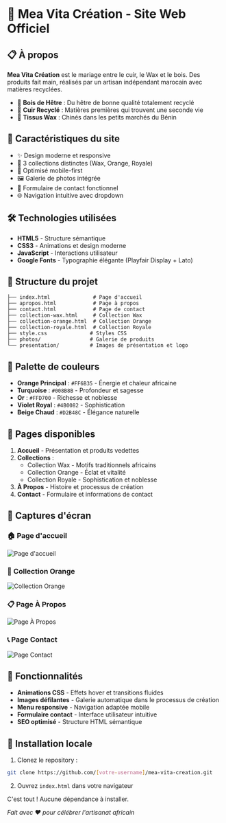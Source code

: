 # 🎨 Mea Vita Création - Site Web Officiel

## 📋 À propos

**Mea Vita Création** est le mariage entre le cuir, le Wax et le bois. Des produits fait main, réalisés par un artisan indépendant marocain avec matières recyclées.

- 🌳 **Bois de Hêtre** : Du hêtre de bonne qualité totalement recyclé
- 🔄 **Cuir Recyclé** : Matières premières qui trouvent une seconde vie
- 🎨 **Tissus Wax** : Chinés dans les petits marchés du Bénin

## 🚀 Caractéristiques du site

- ✨ Design moderne et responsive
- 🎨 3 collections distinctes (Wax, Orange, Royale)
- 📱 Optimisé mobile-first
- 🖼️ Galerie de photos intégrée
- 📧 Formulaire de contact fonctionnel
- 🌐 Navigation intuitive avec dropdown

## 🛠️ Technologies utilisées

- **HTML5** - Structure sémantique
- **CSS3** - Animations et design moderne
- **JavaScript** - Interactions utilisateur
- **Google Fonts** - Typographie élégante (Playfair Display + Lato)

## 📁 Structure du projet

```
├── index.html              # Page d'accueil
├── apropos.html            # Page à propos
├── contact.html            # Page de contact
├── collection-wax.html     # Collection Wax
├── collection-orange.html  # Collection Orange
├── collection-royale.html  # Collection Royale
├── style.css              # Styles CSS
├── photos/                # Galerie de produits
└── presentation/          # Images de présentation et logo
```

## 🎨 Palette de couleurs

- **Orange Principal** : `#FF6B35` - Énergie et chaleur africaine
- **Turquoise** : `#008B8B` - Profondeur et sagesse
- **Or** : `#FFD700` - Richesse et noblesse
- **Violet Royal** : `#4B0082` - Sophistication
- **Beige Chaud** : `#D2B48C` - Élégance naturelle

## 📱 Pages disponibles

1. **Accueil** - Présentation et produits vedettes
2. **Collections** :
   - Collection Wax - Motifs traditionnels africains
   - Collection Orange - Éclat et vitalité
   - Collection Royale - Sophistication et noblesse
3. **À Propos** - Histoire et processus de création
4. **Contact** - Formulaire et informations de contact

## 📱 Captures d'écran

### 🏠 Page d'accueil
![Page d'accueil](screenshots/Capture%20d'écran%202025-08-25%20à%2000.50.10.png)

### 🎨 Collection Orange
![Collection Orange](screenshots/Capture%20d'écran%202025-08-25%20à%2000.50.21.png)

### 📋 Page À Propos
![Page À Propos](screenshots/Capture%20d'écran%202025-08-25%20à%2000.50.43.png)

### 📞 Page Contact
![Page Contact](screenshots/Capture%20d'écran%202025-08-25%20à%2000.51.02.png)

## 🌟 Fonctionnalités

- **Animations CSS** - Effets hover et transitions fluides
- **Images défilantes** - Galerie automatique dans le processus de création
- **Menu responsive** - Navigation adaptée mobile
- **Formulaire contact** - Interface utilisateur intuitive
- **SEO optimisé** - Structure HTML sémantique

## 🚀 Installation locale

1. Clonez le repository :
```bash
git clone https://github.com/[votre-username]/mea-vita-creation.git
```

2. Ouvrez `index.html` dans votre navigateur

C'est tout ! Aucune dépendance à installer.



*Fait avec ❤️ pour célébrer l'artisanat africain*
